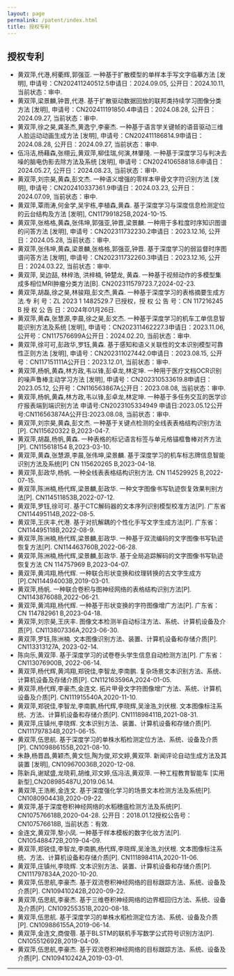 ```yaml
---
layout: page
permalink: /patent/index.html
title: 授权专利
---
```


## 授权专利

- 黄双萍,代港,柯衢辉,郭强亚. 一种基于扩散模型的单样本手写文字临摹方法 [发明], 申请号：CN202411240512.5申请日：2024.09.05, 公开日：2024.10.11, 当前状态：审中.
- 黄双萍,梁景麟,钟晋,代港. 基于扩散驱动数据回放的联邦类持续学习图像分类方法 [发明], 申请号：CN202411191850.4申请日：2024.08.28, 公开日：2024.09.27, 当前状态：审中.
- 黄双萍,徐之昊,龚圣杰,黄逸宁,李豪杰. 一种基于语言学关键帧的语音驱动三维人脸运动动画生成方法 [发明], 申请号：CN202411186814.9申请日：2024.08.28, 公开日：2024.09.27, 当前状态：审中.
- 伍冯洁,杨藉森,张栩云,黄双萍,柳佳瑞,何演,林肇隆. 一种基于深度学习与判决去噪的脑电伪影去除方法及系统 [发明], 申请号：CN202410658818.6申请日：2024.05.27, 公开日：2024.08.23, 当前状态：审中.
- 黄双萍,刘宗昊,黄森,彭文杰. 一种语义增强的零样本甲骨文字符识别方法 [发明], 申请号：CN202410337361.9申请日：2024.03.23, 公开日：2024.07.09, 当前状态：审中.
- 黄双萍,覃雨涛,何金学,吴宇栋,李植森,黄森. 基于深度学习与深度信息检测定位的云台结构及方法 [发明], CN117991825B,2024-10-15.
- 黄双萍,张格格,黄森,张伟坤,郭强亚,钟晋,梁景麟. 一种用于多粒度时序知识图谱的问答方法 [发明], 申请号：CN202311732230.2申请日：2023.12.16, 公开日：2024.05.28, 当前状态：审中.
- 黄双萍,张伟坤,黄森,梁景麟,张格格,郭强亚,钟晋. 基于深度学习的弱监督时序图谱问答方法 [发明], 申请号：CN202311732260.3申请日：2023.12.16, 公开日：2024.03.22, 当前状态：审中.
- 黄双萍, 吴边喆, 林梓浩, 洪梓楠, 钟楚龙, 黄森. 一种基于视频动作的多模型集成多相位MRI肿瘤分类方法[B]. CN202311579723.7,2024-02-23.
- 黄双萍,胡磊,徐之昊,林骏翔,彭文杰,黄森. 一种基于深度学习的表格摘要生成方法.专 利 号：ZL 2023 1 1482529.7  已授权，授 权 公 告 号：CN 117216245 B 授 权 公 告 日：2024年01月26日.
- 黄双萍,黄森,张慧源,李晨,徐之昊,彭文杰. 一种基于深度学习的机车工单信息智能识别方法及系统 [发明], 申请号：CN202311462227.3申请日：2023.11.06, 公开号：CN117576699A公开日：2024.02.20, 当前状态：审中. 
- 黄双萍,徐可可,彭政华,罗钰,黄森. 基于感知和语义关联性的文本识别模型可靠性正则方法 [发明], 申请号：CN202311027442.0申请日：2023.08.15, 公开号：CN117151111A公开日：2023.12.01, 当前状态：审中.
- 黄双萍,杨帆,黄森,林方政,韦以锋,彭卓龙,林定坤. 一种用于医疗文档OCR识别的噪声鲁棒主动学习方法 [发明], 申请号：CN202310533619.8申请日：2023.05.12, 公开号：CN116563867A公开日：2023.08.08, 当前状态：审中.
- 黄双萍,杨帆,黄森,林方政,韦以锋,彭卓龙,林定坤. 一种基于多任务交互的医学诊疗报表端到端识别方法 申请号:CN2023105334949 申请日:2023.05.12公开号:CN116563874A公开日:2023.08.08, 当前状态：审中.
- 黄双萍,刘宗昊,黄森,彭文杰. 一种基于关键点检测的全线表表格结构识别方法[P]. CN115620322 B,2023-04-7.
- 黄双萍,胡磊,杨帆,黄森. 一种表格的标记语言标签与单元格锚框鲁棒对齐方法[P]. CN115618154 B,2023-03-10.
- 黄双萍,黄森,张慧源,李晨,张伟坤,梁景麟. 基于深度学习的机车标志牌信息智能识别方法及系统[P] CN 115620265 B,2023-04-18.
- 黄双萍,彭政华,杨帆. 一种全线表表格结构识别方法. CN 114529925 B,2022-07-15.
- 黄双萍,陈洲楠,杨代辉,梁景麟,彭政华. 一种文字图像书写轨迹恢复效果判别方法[P]. CN114511853B,2022-07-12.
- 黄双萍,罗钰,徐可可. 基于CTC解码器的文本序列识别模型校准方法[P]. 广东省CN114495114B,2022-08-5.
- 黄双萍,王庆丰,代港. 基于对抗解耦的个性化手写文字生成方法[P]. 广东省：CN114495118B,2022-08-9.
- 黄双萍,陈洲楠,杨代辉,梁景麟,彭政华. 一种基于双流编码的文字图像书写轨迹恢复方法[P]. CN114463760B,2022-06-28.
- 黄双萍,陈洲楠,杨代辉,梁景麟,彭政华. 基于全局追踪解码的文字图像书写轨迹恢复方法 CN 114757969 B,2023-04-07.
- 黄双萍,黄鸿翔,杨代辉. 一种联合形状变换和纹理转换的古文字生成方[P].CN114494003B,2019-03-01.
- 黄双萍,杨帆. 一种联合卷积与图神经网络的表格结构识别方法[P]. CN114387608B,2022-06-21.
- 黄双萍,黄鸿翔,杨代辉. 一种基于形状变换的字符图像增广方法[P]. 广东省：CN 114782961 B,2023-04-18.
- 黄双萍,刘宗昊,王庆丰. 图像文本检测半自动标注方法、系统、计算机设备及介质[P]. CN113807336A,2023-06-30.
- 黄双萍,罗钰,陈洲楠. 文本图像识别方法、装置、计算机设备和存储介质[P]. CN113313127A, 2023-02-14.
- 陈向乐,黄双萍. 基于深度学习的试卷卷头学生信息自动检测方法[P]. 广东省：CN113076900B, 2022-06-14.
- 黄双萍,杨代辉,黄鸿翔,郑锐佳,李智龙,李南鹏. 复杂场景文本识别方法、系统、计算机设备及存储介质[P]. CN112163596A,2024-01-05.
- 黄双萍,杨代辉,李豪杰,金连文. 拓片甲骨文字符图像增广方法、系统、计算机设备及介质[P]. CN111915540A,2020-11-10. 
- 黄双萍,郑锐佳,李智龙,李南鹏,杨代辉,李晓辉,吴淦浩,刘伏根. 文本图像标注系统、方法、计算机设备和存储介质[P]. CN111898411B,2021-08-31.
- 黄双萍,庄镇州,李晓辉. 文本识别方法、装置、计算机设备和存储介质[P]. CN111797834B,2021-06-15.
- 黄双萍,伍思航. 基于深度学习的单株水稻检测定位方法、系统、设备及介质[P]. CN109886155B,2021-08-10.
- 朱静,杨晋昌,黄颖杰,黄文恺,陶为俊,邓文婷,黄双萍. 新闻评论自动生成方法及其装置 [发明], CN109670036B,2020-12-08. 
- 陈新兵,谢斌盛,龙晓莉,胡维,邓文婷,伍冯洁,黄双萍. 一种工程教育智能车 [实用新型],CN208985487U,2019.06.14.
- 黄双萍,王浩彬,金连文. 基于深度强化学习的场景文本检测方法及系统[P]. CN108090443B,2020-09-22.
- 黄双萍,基于深度卷积神经网络的水稻穗瘟检测方法及系统[P]. CN107576618B,2020-04-28.
公开日：2018.01.12授权公告号：CN107576618B, 当前状态：有效. 
- 金连文,黄双萍,黎小凤. 一种基于样本模板的数字化妆方法[P]. CN105488472B,2019-04-09.
- 黄双萍,郑锐佳,李智龙,李南鹏,杨代辉,李晓辉,吴淦浩,刘伏根. 文本图像标注系统、方法、计算机设备和存储介质[P]. CN111898411A,2020-11-06.
- 黄双萍,庄镇州,李晓辉. 文本识别方法、装置、计算机设备和存储介质[P]. CN111797834A,2020-10-20.
- 黄双萍,伍思航,李豪杰. 基于双流卷积神经网络的目标跟踪方法、系统、设备及介质[P]. CN109410242B,2020-09-22.
- 黄双萍,伍思航,李豪杰. 基于三维卷积神经网络的边界框回归方法、系统、设备及介质[P]. CN109255351B,2020-08-18.
- 黄双萍,伍思航. 基于深度学习的单株水稻检测定位方法、系统、设备及介质[P]. CN109886155A,2019-06-14.
- 黄双萍,金连文,商俊蓓. 基于BLSTM的联机手写数学公式符号识别方法[P]. CN105512692B,2019-04-09.
- 黄双萍,伍思航,李豪杰. 基于双流卷积神经网络的目标跟踪方法、系统、设备及介质[P]. CN109410242A,2019-03-01.

---
